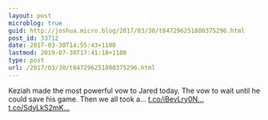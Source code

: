 ```yaml
---
layout: post
microblog: true
guid: http://joshua.micro.blog/2017/03/30/t847296251800375296.html
post_id: 33712
date: 2017-03-30T14:55:43+1100
lastmod: 2019-07-30T17:41:18+1100
type: post
url: /2017/03/30/t847296251800375296.html
---
```

Keziah made the most powerful vow to Jared today. The vow to wait until he could save his game. Then we all took a… [t.co/iBevLry0N...](https://t.co/iBevLry0N1) [t.co/SdyLkS2mK...](https://t.co/SdyLkS2mKJ)
